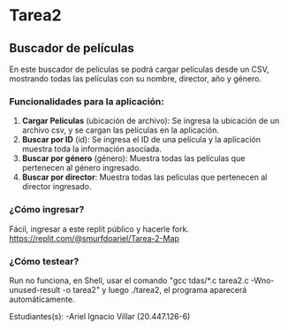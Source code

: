 # Tarea2
## Buscador de películas
En este buscador de películas se podrá cargar películas desde un CSV, mostrando todas las películas con su nombre, director, año y género. 

### **Funcionalidades para la aplicación:**

1. **Cargar Películas** (ubicación de archivo): Se ingresa la ubicación de un archivo csv, y se cargan las películas en la aplicación.
2. **Buscar por ID** (id): Se ingresa el ID de una película y la aplicación muestra toda la información asociada.
3. **Buscar por género** (género): Muestra todas las películas que pertenecen al género ingresado.
4. **Buscar por director**: Muestra todas las películas que pertenecen al director ingresado.

### **¿Cómo ingresar?**
Fácil, ingresar a este replit público y hacerle fork. https://replit.com/@smurfdoariel/Tarea-2-Map

### **¿Cómo testear?**
Run no funciona, en Shell, usar el comando "gcc tdas/*.c tarea2.c -Wno-unused-result -o tarea2" y luego ./tarea2, el programa aparecerá automáticamente. 


Estudiantes(s):
-Ariel Ignacio Villar (20.447.126-6)
